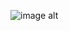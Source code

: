 ![image alt](https://github.com/the-divine-feminine/the-divine-feminine/blob/214014a223f1b0d5089c9642c6f1e3f15c4a52af/439%20Sem%20T%C3%ADtulo_20250613164503.png)
